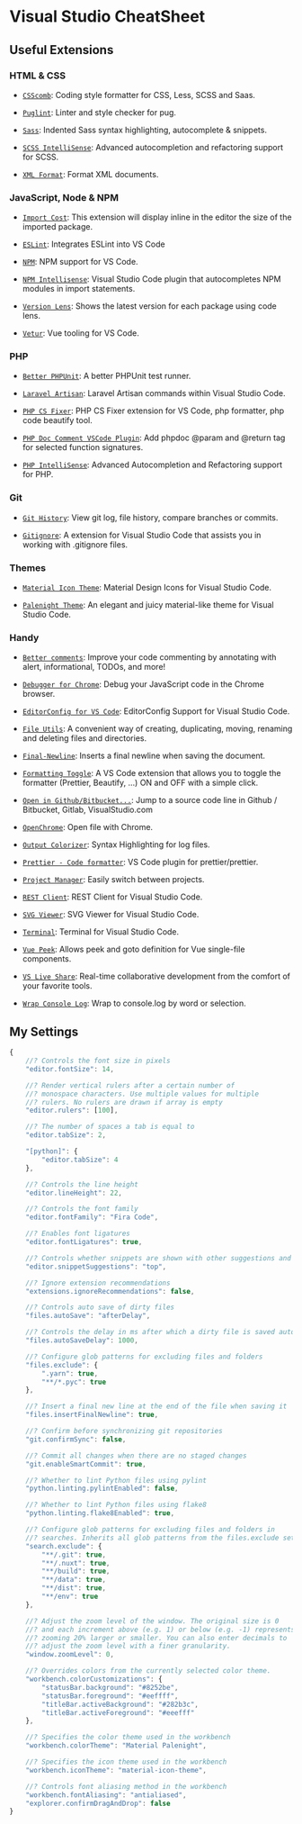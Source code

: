 # Visual Studio CheatSheet

## Useful Extensions

### HTML & CSS

-   [`CSScomb`](https://?marketplace.visualstudio.com/items?itemName=mrmlnc.vscode-csscomb): Coding style formatter for CSS, Less, SCSS and Saas.

-   [`Puglint`](https://?marketplace.visualstudio.com/items?itemName=mrmlnc.vscode-puglint): Linter and style checker for pug.

-   [`Sass`](https://?marketplace.visualstudio.com/items?itemName=Syler.sass-indented): Indented Sass syntax highlighting, autocomplete & snippets.

-   [`SCSS IntelliSense`](https://?marketplace.visualstudio.com/items?itemName=mrmlnc.vscode-scss): Advanced autocompletion and refactoring support for SCSS.

-   [`XML Format`](https://?marketplace.visualstudio.com/items?itemName=mikeburgh.xml-format): Format XML documents.

### JavaScript, Node & NPM

-   [`Import Cost`](https://?marketplace.visualstudio.com/items?itemName=wix.vscode-import-cost): This extension will display inline in the editor the size of the imported package.

-   [`ESLint`](https://?marketplace.visualstudio.com/items?itemName=dbaeumer.vscode-eslint): Integrates ESLint into VS Code

-   [`NPM`](https://?marketplace.visualstudio.com/items?itemName=eg2.vscode-npm-script): NPM support for VS Code.

-   [`NPM Intellisense`](https://?marketplace.visualstudio.com/items?itemName=christian-kohler.npm-intellisense): Visual Studio Code plugin that autocompletes NPM modules in import statements.

-   [`Version Lens`](https://?marketplace.visualstudio.com/items?itemName=pflannery.vscode-versionlens): Shows the latest version for each package using code lens.

-   [`Vetur`](https://?marketplace.visualstudio.com/items?itemName=octref.vetur): Vue tooling for VS Code.

### PHP

-   [`Better PHPUnit`](https://?marketplace.visualstudio.com/items?itemName=calebporzio.better-phpunit): A better PHPUnit test runner.

-   [`Laravel Artisan`](https://?marketplace.visualstudio.com/items?itemName=ryannaddy.laravel-artisan): Laravel Artisan commands within Visual Studio Code.

-   [`PHP CS Fixer`](https://?marketplace.visualstudio.com/items?itemName=junstyle.php-cs-fixer): PHP CS Fixer extension for VS Code, php formatter, php code beautify tool.

-   [`PHP Doc Comment VSCode Plugin`](https://?marketplace.visualstudio.com/items?itemName=rexshi.phpdoc-comment-vscode-plugin): Add phpdoc @param and @return tag for selected function signatures.

-   [`PHP IntelliSense`](https://?marketplace.visualstudio.com/items?itemName=felixfbecker.php-intellisense): Advanced Autocompletion and Refactoring support for PHP.

### Git

-   [`Git History`](https://?marketplace.visualstudio.com/items?itemName=donjayamanne.githistory): View git log, file history, compare branches or commits.

-   [`Gitignore`](https://?marketplace.visualstudio.com/items?itemName=codezombiech.gitignore): A extension for Visual Studio Code that assists you in working with .gitignore files.

### Themes

-   [`Material Icon Theme`](https://?marketplace.visualstudio.com/items?itemName=PKief.material-icon-theme): Material Design Icons for Visual Studio Code.

-   [`Palenight Theme`](https://?marketplace.visualstudio.com/items?itemName=whizkydee.material-palenight-theme): An elegant and juicy material-like theme for Visual Studio Code.

### Handy

-   [`Better comments`](https://?marketplace.visualstudio.com/items?itemName=aaron-bond.better-comments): Improve your code commenting by annotating with alert, informational, TODOs, and more!

-   [`Debugger for Chrome`](https://?marketplace.visualstudio.com/items?itemName=msjsdiag.debugger-for-chrome): Debug your JavaScript code in the Chrome browser.

-   [`EditorConfig for VS Code`](https://?marketplace.visualstudio.com/items?itemName=EditorConfig.EditorConfig): EditorConfig Support for Visual Studio Code.

-   [`File Utils`](https://?marketplace.visualstudio.com/items?itemName=sleistner.vscode-fileutils): A convenient way of creating, duplicating, moving, renaming and deleting files and directories.

-   [`Final-Newline`](https://?marketplace.visualstudio.com/items?itemName=samverschueren.final-newline): Inserts a final newline when saving the document.

-   [`Formatting Toggle`](https://?marketplace.visualstudio.com/items?itemName=tombonnike.vscode-status-bar-format-toggle): A VS Code extension that allows you to toggle the formatter (Prettier, Beautify, …) ON and OFF with a simple click.

-   [`Open in Github/Bitbucket...`](https://?marketplace.visualstudio.com/items?itemName=ziyasal.vscode-open-in-github): Jump to a source code line in Github / Bitbucket, Gitlab, VisualStudio.com

-   [`OpenChrome`](https://?marketplace.visualstudio.com/items?itemName=huazaierli.openchrome&ssr=false#overview): Open file with Chrome.

-   [`Output Colorizer`](https://?marketplace.visualstudio.com/items?itemName=IBM.output-colorizer): Syntax Highlighting for log files.

-   [`Prettier - Code formatter`](https://?marketplace.visualstudio.com/items?itemName=esbenp.prettier-vscode): VS Code plugin for prettier/prettier.

-   [`Project Manager`](https://?marketplace.visualstudio.com/items?itemName=alefragnani.project-manager): Easily switch between projects.

-   [`REST Client`](https://?marketplace.visualstudio.com/items?itemName=humao.rest-client): REST Client for Visual Studio Code.

-   [`SVG Viewer`](https://?marketplace.visualstudio.com/items?itemName=cssho.vscode-svgviewer): SVG Viewer for Visual Studio Code.

-   [`Terminal`](https://?marketplace.visualstudio.com/items?itemName=formulahendry.terminal): Terminal for Visual Studio Code.

-   [`Vue Peek`](https://?marketplace.visualstudio.com/items?itemName=dariofuzinato.vue-peek): Allows peek and goto definition for Vue single-file components.

-   [`VS Live Share`](https://?marketplace.visualstudio.com/items?itemName=MS-vsliveshare.vsliveshare): Real-time collaborative development from the comfort of your favorite tools.

-   [`Wrap Console Log`](https://?marketplace.visualstudio.com/items?itemName=midnightsyntax.vscode-wrap-console-log): Wrap to console.log by word or selection.

## My Settings

```javascript
{
    //? Controls the font size in pixels
    "editor.fontSize": 14,

    //? Render vertical rulers after a certain number of
    //? monospace characters. Use multiple values for multiple
    //? rulers. No rulers are drawn if array is empty
    "editor.rulers": [100],

    //? The number of spaces a tab is equal to
    "editor.tabSize": 2,

    "[python]": {
        "editor.tabSize": 4
    },

    //? Controls the line height
    "editor.lineHeight": 22,

    //? Controls the font family
    "editor.fontFamily": "Fira Code",

    //? Enables font ligatures
    "editor.fontLigatures": true,

    //? Controls whether snippets are shown with other suggestions and how they are sorted.
    "editor.snippetSuggestions": "top",

    //? Ignore extension recommendations
    "extensions.ignoreRecommendations": false,

    //? Controls auto save of dirty files
    "files.autoSave": "afterDelay",

    //? Controls the delay in ms after which a dirty file is saved automatically
    "files.autoSaveDelay": 1000,

    //? Configure glob patterns for excluding files and folders
    "files.exclude": {
        ".yarn": true,
        "**/*.pyc": true
    },

    //? Insert a final new line at the end of the file when saving it
    "files.insertFinalNewline": true,

    //? Confirm before synchronizing git repositories
    "git.confirmSync": false,

    //? Commit all changes when there are no staged changes
    "git.enableSmartCommit": true,

    //? Whether to lint Python files using pylint
    "python.linting.pylintEnabled": false,

    //? Whether to lint Python files using flake8
    "python.linting.flake8Enabled": true,

    //? Configure glob patterns for excluding files and folders in
    //? searches. Inherits all glob patterns from the files.exclude setting.
    "search.exclude": {
        "**/.git": true,
        "**/.nuxt": true,
        "**/build": true,
        "**/data": true,
        "**/dist": true,
        "**/env": true
    },

    //? Adjust the zoom level of the window. The original size is 0
    //? and each increment above (e.g. 1) or below (e.g. -1) represents
    //? zooming 20% larger or smaller. You can also enter decimals to
    //? adjust the zoom level with a finer granularity.
    "window.zoomLevel": 0,

    //? Overrides colors from the currently selected color theme.
    "workbench.colorCustomizations": {
        "statusBar.background": "#8252be",
        "statusBar.foreground": "#eeffff",
        "titleBar.activeBackground": "#282b3c",
        "titleBar.activeForeground": "#eeefff"
    },

    //? Specifies the color theme used in the workbench
    "workbench.colorTheme": "Material Palenight",

    //? Specifies the icon theme used in the workbench
    "workbench.iconTheme": "material-icon-theme",

    //? Controls font aliasing method in the workbench
    "workbench.fontAliasing": "antialiased",
    "explorer.confirmDragAndDrop": false
}
```
